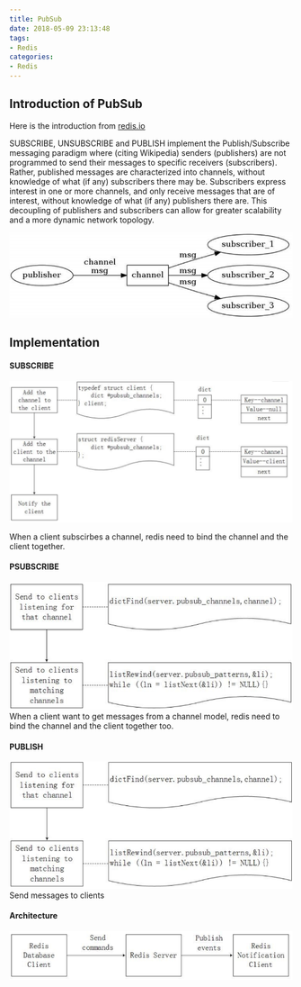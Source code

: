 ```yaml
---
title: PubSub
date: 2018-05-09 23:13:48
tags:
- Redis
categories:
- Redis
---
```


## Introduction of PubSub
Here is the introduction from [redis.io](https://redis.io/topics/pubsub)

SUBSCRIBE, UNSUBSCRIBE and PUBLISH implement the Publish/Subscribe messaging paradigm where (citing Wikipedia) senders (publishers) are not programmed to send their messages to specific receivers (subscribers). Rather, published messages are characterized into channels, without knowledge of what (if any) subscribers there may be. Subscribers express interest in one or more channels, and only receive messages that are of interest, without knowledge of what (if any) publishers there are. This decoupling of publishers and subscribers can allow for greater scalability and a more dynamic network topology.

![](./Redis-PubSub/2.png)

## Implementation
#### SUBSCRIBE 
![](./Redis-PubSub/3.png)

When a client subscirbes a channel, redis need to bind the channel and the client together.
#### PSUBSCRIBE 
![](./Redis-PubSub/4.png)
When a client want to get messages from a channel model, redis need to bind the channel and the client together too.

#### PUBLISH
![](./Redis-PubSub/5.png) 
Send messages to clients

#### Architecture
![](./Redis-PubSub/6.png)


